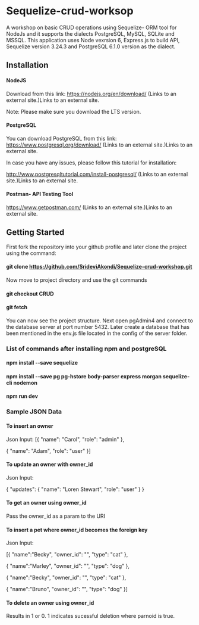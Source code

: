 # Sequelize-crud-worksop

A workshop on basic CRUD operations using Sequelize- ORM tool for NodeJs and it supports the dialects PostgreSQL, MySQL, SQLite and MSSQL. This application uses Node vexrsion 6, Express.js to build API, Sequelize version 3.24.3 and PostgreSQL 6.1.0 version as the dialect.

## Installation

#### NodeJS
Download from this link: https://nodejs.org/en/download/ (Links to an external site.)Links to an external site.

Note: Please make sure you download the LTS version.

#### PostgreSQL
You can download PostgreSQL from this link: https://www.postgresql.org/download/ (Links to an external site.)Links to an external site.

In case you have any issues, please follow this tutorial for installation:

http://www.postgresqltutorial.com/install-postgresql/ (Links to an external site.)Links to an external site.

#### Postman- API Testing Tool

https://www.getpostman.com/ (Links to an external site.)Links to an external site.

 
## Getting Started

First fork the repository into your github profile and later clone the project using the command:

#### git clone https://github.com/SrideviAkondi/Sequelize-crud-workshop.git 

Now move to project directory and use the git commands

#### git checkout CRUD

#### git fetch 

You can now see the project structure. Next open pgAdmin4 and connect to the database server at port number 5432. Later create a database that has been mentioned in the env.js file located in the config of the server folder.

### List of commands after installing npm and postgreSQL

#### npm install --save sequelize

#### npm install --save pg pg-hstore body-parser express morgan sequelize-cli nodemon

#### npm run dev

### Sample JSON Data

#### To insert an owner 

Json Input: 
[{
	"name": "Carol",
	"role": "admin"
},

{
	"name": "Adam",
	"role": "user"
}]

#### To update an owner with owner_id

Json Input: 

{
  "updates": {
    "name": "Loren Stewart",
    "role": "user"
  }
}

#### To get an owner using owner_id

Pass the owner_id as a param to the URI

#### To insert a pet where owner_id becomes the foreign key

Json Input: 

[{
	"name":"Becky",
	"owner_id": "",
	"type": "cat"
},

{
	"name":"Marley",
	"owner_id": "",
	"type": "dog"
},

{
	"name":"Becky",
	"owner_id": "",
	"type": "cat"
},

{
	"name":"Bruno",
	"owner_id": "",
	"type": "dog"
}]

#### To delete an owner using owner_id

Results in 1 or 0. 1 indicates sucessful deletion where parnoid is true.
